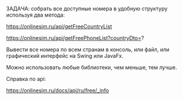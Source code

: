 ЗАДАЧА: собрать все доступные номера в удобную структуру используя два метода:

https://onlinesim.ru/api/getFreeCountryList

https://onlinesim.ru/api/getFreePhoneList?countryDto=?

Вывести все номера по всем странам в консоль, или файл, или графический интерфейс на Swing или JavaFx.

Можно использовать любые библиотеки, чем меньше, тем лучше.

Справка по api:

https://onlinesim.ru/docs/api/ru/free/_info 
